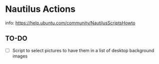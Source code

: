 # Nautilus Actions
info: https://help.ubuntu.com/community/NautilusScriptsHowto

## TO-DO
- [ ] Script to select pictures to have them in a list of desktop background images
